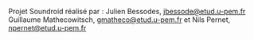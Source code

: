Projet Soundroid réalisé par :
Julien Bessodes, jbessode@etud.u-pem.fr
Guillaume Mathecowitsch, gmatheco@etud.u-pem.fr
et Nils Pernet, npernet@etud.u-pem.fr
